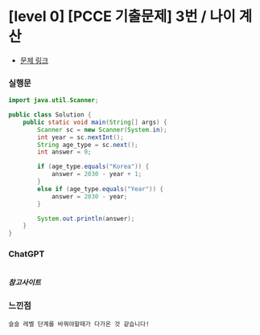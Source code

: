 # [level 0] [PCCE 기출문제] 3번 / 나이 계산

* [문제 링크](https://school.programmers.co.kr/learn/courses/30/lessons/250131)


### 실행문
```java
import java.util.Scanner;

public class Solution {
    public static void main(String[] args) {
        Scanner sc = new Scanner(System.in);
        int year = sc.nextInt();
        String age_type = sc.next();
        int answer = 0;

        if (age_type.equals("Korea")) {
            answer = 2030 - year + 1;
        }
        else if (age_type.equals("Year")) {
            answer = 2030 - year;
        }

        System.out.println(answer);
    }
}
```


### ChatGPT
```java
```


##### 참고사이트


### 느낀점
```
슬슬 레벨 단계를 바꿔야할때가 다가온 것 같습니다! 
``` 